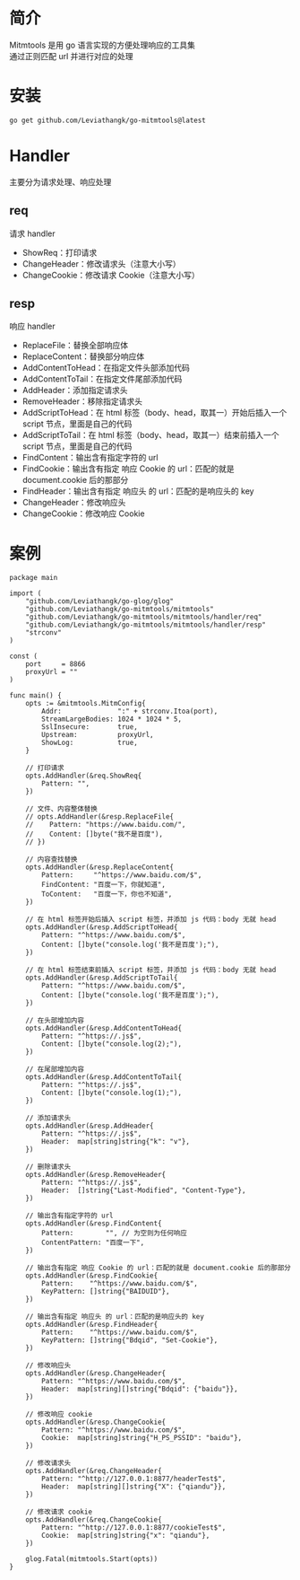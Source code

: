 # 简介

Mitmtools 是用 go 语言实现的方便处理响应的工具集  
通过正则匹配 url 并进行对应的处理

# 安装

```
go get github.com/Leviathangk/go-mitmtools@latest
```

# Handler

主要分为请求处理、响应处理

## req

请求 handler

- ShowReq：打印请求
- ChangeHeader：修改请求头（注意大小写）
- ChangeCookie：修改请求 Cookie（注意大小写）

## resp

响应 handler

- ReplaceFile：替换全部响应体
- ReplaceContent：替换部分响应体
- AddContentToHead：在指定文件头部添加代码
- AddContentToTail：在指定文件尾部添加代码
- AddHeader：添加指定请求头
- RemoveHeader：移除指定请求头
- AddScriptToHead：在 html 标签（body、head，取其一）开始后插入一个 script 节点，里面是自己的代码
- AddScriptToTail：在 html 标签（body、head，取其一）结束前插入一个 script 节点，里面是自己的代码
- FindContent：输出含有指定字符的 url
- FindCookie：输出含有指定 响应 Cookie 的 url：匹配的就是 document.cookie 后的那部分
- FindHeader：输出含有指定 响应头 的 url：匹配的是响应头的 key
- ChangeHeader：修改响应头
- ChangeCookie：修改响应 Cookie

# 案例

```
package main

import (
	"github.com/Leviathangk/go-glog/glog"
	"github.com/Leviathangk/go-mitmtools/mitmtools"
	"github.com/Leviathangk/go-mitmtools/mitmtools/handler/req"
	"github.com/Leviathangk/go-mitmtools/mitmtools/handler/resp"
	"strconv"
)

const (
	port     = 8866
	proxyUrl = ""
)

func main() {
	opts := &mitmtools.MitmConfig{
		Addr:              ":" + strconv.Itoa(port),
		StreamLargeBodies: 1024 * 1024 * 5,
		SslInsecure:       true,
		Upstream:          proxyUrl,
		ShowLog:           true,
	}

	// 打印请求
	opts.AddHandler(&req.ShowReq{
		Pattern: "",
	})

	// 文件、内容整体替换
	// opts.AddHandler(&resp.ReplaceFile{
	// 	  Pattern: "https://www.baidu.com/",
	// 	  Content: []byte("我不是百度"),
	// })

	// 内容查找替换
	opts.AddHandler(&resp.ReplaceContent{
		Pattern:     "^https://www.baidu.com/$",
		FindContent: "百度一下，你就知道",
		ToContent:   "百度一下，你也不知道",
	})

	// 在 html 标签开始后插入 script 标签，并添加 js 代码：body 无就 head
	opts.AddHandler(&resp.AddScriptToHead{
		Pattern: "^https://www.baidu.com/$",
		Content: []byte("console.log('我不是百度');"),
	})

	// 在 html 标签结束前插入 script 标签，并添加 js 代码：body 无就 head
	opts.AddHandler(&resp.AddScriptToTail{
		Pattern: "^https://www.baidu.com/$",
		Content: []byte("console.log('我不是百度');"),
	})

	// 在头部增加内容
	opts.AddHandler(&resp.AddContentToHead{
		Pattern: "^https://.js$",
		Content: []byte("console.log(2);"),
	})

	// 在尾部增加内容
	opts.AddHandler(&resp.AddContentToTail{
		Pattern: "^https://.js$",
		Content: []byte("console.log(1);"),
	})

	// 添加请求头
	opts.AddHandler(&resp.AddHeader{
		Pattern: "^https://.js$",
		Header:  map[string]string{"k": "v"},
	})

	// 删除请求头
	opts.AddHandler(&resp.RemoveHeader{
		Pattern: "^https://.js$",
		Header:  []string{"Last-Modified", "Content-Type"},
	})

	// 输出含有指定字符的 url
	opts.AddHandler(&resp.FindContent{
		Pattern:        "", // 为空则为任何响应
		ContentPattern: "百度一下",
	})

	// 输出含有指定 响应 Cookie 的 url：匹配的就是 document.cookie 后的那部分
	opts.AddHandler(&resp.FindCookie{
		Pattern:    "^https://www.baidu.com/$",
		KeyPattern: []string{"BAIDUID"},
	})

	// 输出含有指定 响应头 的 url：匹配的是响应头的 key
	opts.AddHandler(&resp.FindHeader{
		Pattern:    "^https://www.baidu.com/$",
		KeyPattern: []string{"Bdqid", "Set-Cookie"},
	})
	
	// 修改响应头
	opts.AddHandler(&resp.ChangeHeader{
		Pattern: "^https://www.baidu.com/$",
		Header:  map[string][]string{"Bdqid": {"baidu"}},
	})
	
	// 修改响应 cookie
	opts.AddHandler(&resp.ChangeCookie{
		Pattern: "^https://www.baidu.com/$",
		Cookie:  map[string]string{"H_PS_PSSID": "baidu"},
	})
	
	// 修改请求头
	opts.AddHandler(&req.ChangeHeader{
		Pattern: "^http://127.0.0.1:8877/headerTest$",
		Header:  map[string][]string{"X": {"qiandu"}},
	})
	
	// 修改请求 cookie
	opts.AddHandler(&req.ChangeCookie{
		Pattern: "^http://127.0.0.1:8877/cookieTest$",
		Cookie:  map[string]string{"x": "qiandu"},
	})

	glog.Fatal(mitmtools.Start(opts))
}
```
